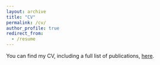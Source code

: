 ```yaml
---
layout: archive
title: "CV"
permalink: /cv/
author_profile: true
redirect_from:
  - /resume
---
```

<p>
You can find my CV, including a full list of publications, <a href="https://seidon-alsaody.github.io/files/CV251021.pdf" target="_blank"> here</a>.
</p>
